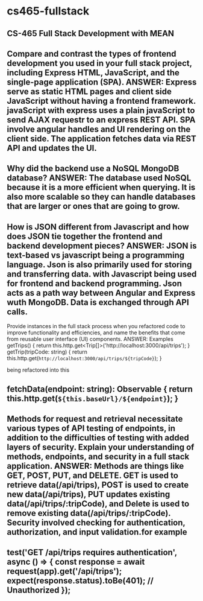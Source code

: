 # cs465-fullstack
CS-465 Full Stack Development with MEAN
--------------------------------------------------------------------------------------------------------------------------------
Compare and contrast the types of frontend development you used in your full stack project, including Express HTML, JavaScript, and the single-page application (SPA).
ANSWER: Express serve as static HTML pages and client side JavaScript without having a frontend framework. javaScript with express uses a plain javaScript to send AJAX requestr to an express REST API. SPA involve angular handles and UI rendering on the client side. The application fetches data via REST API and updates the UI. 
--------------------------------------------------------------------------------------------------------------------------------
Why did the backend use a NoSQL MongoDB database?
ANSWER: The database used NoSQL because it is a more efficient when querying. It is also more scalable so they can handle databases that are larger or ones that are going to grow.
--------------------------------------------------------------------------------------------------------------------------------
How is JSON different from Javascript and how does JSON tie together the frontend and backend development pieces?
ANSWER: JSON is text-based vs javascript being a programming language. Json is also primarily used for storing and transferring data. with Javascript being used for frontend and backend programming. Json acts as a path way between Angular and Express wuth MongoDB. Data is exchanged through API calls.
--------------------------------------------------------------------------------------------------------------------------------
Provide instances in the full stack process when you refactored code to improve functionality and efficiencies, and name the benefits that come from reusable user interface (UI) components.
ANSWER: Examples
getTrips() {
  return this.http.get<Trip[]>('http://localhost:3000/api/trips');
}
getTrip(tripCode: string) {
  return this.http.get<Trip>(`http://localhost:3000/api/trips/${tripCode}`);
}

being refactored into this 

fetchData<T>(endpoint: string): Observable<T> {
  return this.http.get<T>(`${this.baseUrl}/${endpoint}`);
}
--------------------------------------------------------------------------------------------------------------------------------
Methods for request and retrieval necessitate various types of API testing of endpoints, in addition to the difficulties of testing with added layers of security. Explain your understanding of methods, endpoints, and security in a full stack application.
ANSWER: Methods are things like GET, POST, PUT, and DELETE. GET is used to retrieve data(/api/trips), POST is used to create new data(/api/trips), PUT updates existing data(/api/trips/:tripCode), and Delete is used to remove existing data(/api/trips/:tripCode). Security involved checking for authentication, authorization, and input validation.for example
--
test('GET /api/trips requires authentication', async () => {
    const response = await request(app).get('/api/trips');
    expect(response.status).toBe(401); // Unauthorized
});
--------------------------------------------------------------------------------------------------------------------------------
